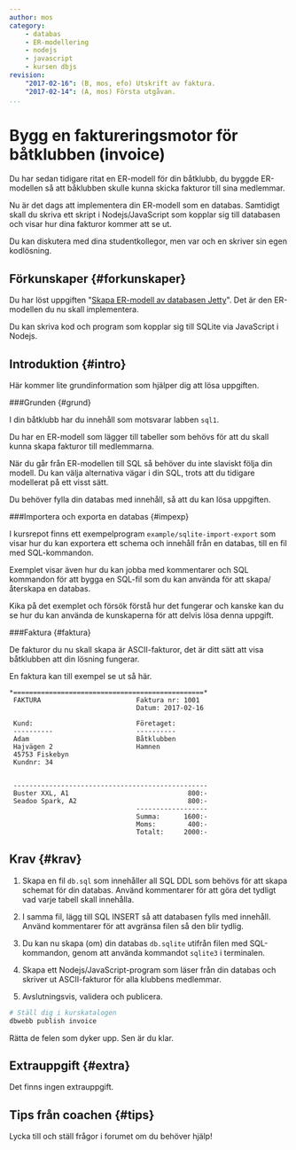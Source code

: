 ```yaml
---
author: mos
category:
    - databas
    - ER-modellering
    - nodejs
    - javascript
    - kursen dbjs
revision:
    "2017-02-16": (B, mos, efo) Utskrift av faktura.
    "2017-02-14": (A, mos) Första utgåvan.
...
```

Bygg en faktureringsmotor för båtklubben (invoice)
==================================

Du har sedan tidigare ritat en ER-modell för din båtklubb, du byggde ER-modellen så att båklubben skulle kunna skicka fakturor till sina medlemmar.

Nu är det dags att implementera din ER-modell som en databas. Samtidigt skall du skriva ett skript i Nodejs/JavaScript som kopplar sig till databasen och visar hur dina fakturor kommer att se ut.

Du kan diskutera med dina studentkollegor, men var och en skriver sin egen kodlösning.

<!--more-->



Förkunskaper {#forkunskaper}
-----------------------

Du har löst uppgiften "[Skapa ER-modell av databasen Jetty](uppgift/skapa-er-modell-av-databasen-jetty)". Det är den ER-modellen du nu skall implementera.

Du kan skriva kod och program som kopplar sig till SQLite via JavaScript i Nodejs.



Introduktion {#intro}
-----------------------

Här kommer lite grundinformation som hjälper dig att lösa uppgiften.



###Grunden {#grund}

I din båtklubb har du innehåll som motsvarar labben `sql1`.

Du har en ER-modell som lägger till tabeller som behövs för att du skall kunna skapa fakturor till medlemmarna.

När du går från ER-modellen till SQL så behöver du inte slaviskt följa din modell. Du kan välja alternativa vägar i din SQL, trots att du tidigare modellerat på ett visst sätt.

Du behöver fylla din databas med innehåll, så att du kan lösa uppgiften.



###Importera och exporta en databas {#impexp}

I kursrepot finns ett exempelprogram `example/sqlite-import-export` som visar hur du kan exportera ett schema och innehåll från en databas, till en fil med SQL-kommandon.

Exemplet visar även hur du kan jobba med kommentarer och SQL kommandon för att bygga en SQL-fil som du kan använda för att skapa/återskapa en databas.

Kika på det exemplet och försök förstå hur det fungerar och kanske kan du se hur du kan använda de kunskaperna för att delvis lösa denna uppgift.



###Faktura {#faktura}

De fakturor du nu skall skapa är ASCII-fakturor, det är ditt sätt att visa båtklubben att din lösning fungerar.

En faktura kan till exempel se ut så här.

```text
*================================================*
 FAKTURA                        Faktura nr: 1001
                                Datum: 2017-02-16

 Kund:                          Företaget:
 ----------                     ----------
 Adam                           Båtklubben
 Hajvägen 2                     Hamnen
 45753 Fiskebyn
 Kundnr: 34


 -------------------------------------------------
 Buster XXL, A1                              800:-
 Seadoo Spark, A2                            800:-
                                ------------------
                                Summa:      1600:-
                                Moms:        400:-
                                Totalt:     2000:-
```



Krav {#krav}
-----------------------

1. Skapa en fil `db.sql` som innehåller all SQL DDL som behövs för att skapa schemat för din databas. Använd kommentarer för att göra det tydligt vad varje tabell skall innehålla.

1. I samma fil, lägg till SQL INSERT så att databasen fylls med innehåll. Använd kommentarer för att avgränsa filen så den blir tydlig.

1. Du kan nu skapa (om) din databas `db.sqlite` utifrån filen med SQL-kommandon, genom att använda kommandot `sqlite3` i terminalen.

1. Skapa ett Nodejs/JavaScript-program som läser från din databas och skriver ut ASCII-fakturor för alla klubbens medlemmar.

1. Avslutningsvis, validera och publicera.

```bash
# Ställ dig i kurskatalogen
dbwebb publish invoice
```

Rätta de felen som dyker upp. Sen är du klar.



Extrauppgift {#extra}
-----------------------

Det finns ingen extrauppgift.



Tips från coachen {#tips}
-----------------------

Lycka till och ställ frågor i forumet om du behöver hjälp!
